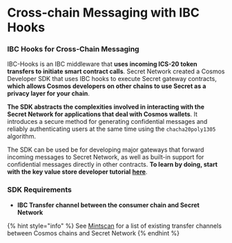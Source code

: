 # Cross-chain Messaging with IBC Hooks

### IBC Hooks for Cross-Chain Messaging

IBC-Hooks is an IBC middleware that **uses incoming ICS-20 token transfers to initiate smart contract calls**.  Secret Network created a Cosmos Developer SDK that uses IBC hooks to execute Secret gateway contracts, **which allows Cosmos developers on other chains to use Secret as a privacy layer for your chain**.&#x20;

**The SDK abstracts the complexities involved in interacting with the Secret Network for applications that deal with Cosmos wallets**. It introduces a secure method for generating confidential messages and reliably authenticating users at the same time using the `chacha20poly1305` algorithm.&#x20;

The SDK can be used be for developing major gateways that forward incoming messages to Secret Network, as well as built-in support for confidential messages directly in other contracts. **To learn by doing, start with the key value store developer tutorial** [**here**](https://docs.scrt.network/secret-network-documentation/confidential-computing-layer/ibc/usecases/storing-encrypted-data-on-secret-network/key-value-store-developer-tutorial).&#x20;

### SDK Requirements&#x20;

* **IBC Transfer channel between the consumer chain and Secret Network**

{% hint style="info" %}
See [Mintscan](https://www.mintscan.io/secret/relayers/) for a list of existing transfer channels between Cosmos chains and Secret Network
{% endhint %}
